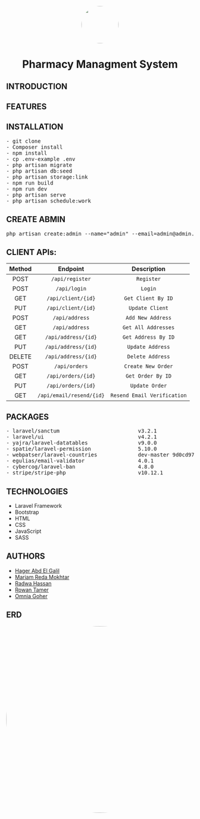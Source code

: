 <p align="center" >
  <img style = "width:100px; height:100px;border-radius:50%;" src="https://user-images.githubusercontent.com/81237428/230607665-ef41d0f9-52e6-4e21-b87d-6322b338e57c.gif" />
<h1 align="center" >Pharmacy Managment System</h1>
</p>

## INTRODUCTION
## FEATURES
## INSTALLATION
<pre>
- git clone 
- Composer install
- npm install
- cp .env-example .env
- php artisan migrate
- php artisan db:seed
- php artisan storage:link
- npm run build
- npm run dev
- php artisan serve
- php artisan schedule:work
</pre>
 
 ## CREATE ABMIN 
<pre>
php artisan create:admin --name="admin" --email=admin@admin.com --password=******
</pre>

## CLIENT APIs:
|  Method  |      Endpoint         | Description | 
| :---:    |         :---:         | :---: |   
| POST     | `/api/register`       | `Register` |
| POST     | `/api/login`          | `Login`  | 
| GET      | `/api/client/{id}`    | `Get Client By ID` | 
| PUT      | `/api/client/{id}`    | `Update Client` | 
| POST     | `/api/address`        | `Add New Address` | 
| GET      | `/api/address`        | `Get All Addresses` | 
| GET      | `/api/address/{id}`   | `Get Address By ID` | 
| PUT      | `/api/address/{id}`   | `Update Address` | 
| DELETE   | `/api/address/{id}`   | `Delete Address` | 
| POST     | `/api/orders`         | `Create New Order` | 
| GET      | `/api/orders/{id}`    | `Get Order By ID` | 
| PUT      | `/api/orders/{id}`    | `Update Order` | 
| GET      | `/api/email/resend/{id}` | `Resend Email Verification` | 

## PACKAGES
<pre>
- laravel/sanctum                         v3.2.1                Laravel Sanctum provides a featherweight authentication
- laravel/ui                              v4.2.1                Laravel UI utilities and presets
- yajra/laravel-datatables                v9.0.0                Laravel DataTables Complete Package
- spatie/laravel-permission               5.10.0                Permission handling for Laravel 6.0 and up
- webpatser/laravel-countries             dev-master 9d0cd97    Laravel Countries is a bundle for Laravel, providing Al   
- egulias/email-validator                 4.0.1                 A library for validating emails against several RFCs
- cybercog/laravel-ban                    4.8.0                 Laravel Ban simplify blocking and banning Eloquent models  
- stripe/stripe-php                       v10.12.1              Stripe PHP Library
</pre>

## TECHNOLOGIES
- Laravel Framework
- Bootstrap
- HTML
- CSS
- JavaScript
- SASS

## AUTHORS
  - [Hager Abd El Galil](https://github.com/Hager-Abd-El-Galil)
  - [Mariam Reda Mokhtar](https://github.com/Mariam-Mokhtar)
  - [Radwa Hassan](https://github.com/RadwaHassan99)
  - [Rowan Tamer](https://github.com/rowantamer)
  - [Omnia Goher](https://github.com/Omnia-Goher)
  
## ERD
<p align="center" >
  <img style = "width:800px; height:500px;border-radius:50%;" src="https://user-images.githubusercontent.com/63107268/230602218-ddbb990e-1048-45cc-970f-bb6b5567c610.png" />
</p>

